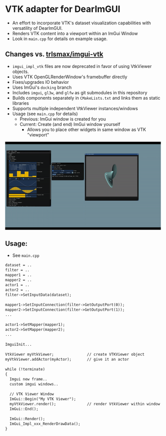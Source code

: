 
# VTK adapter for DearImGUI

* An effort to incorporate VTK's dataset visualization capabilities with versatility of DearImGUI.
* Renders VTK content into a viewport within an ImGui Window
* Look in `main.cpp` for details on example usage.

## Changes vs. [trlsmax/imgui-vtk](https://github.com/trlsmax/imgui-vtk)
- `imgui_impl_vtk` files are now deprecated in favor of using VtkViewer objects.
- Uses VTK OpenGLRenderWindow's framebuffer directly
- Fixes/upgrades IO behavior
- Uses ImGui's `docking` branch
- Includes `imgui`, `gl3w`, and `glfw` as git submodules in this repository
- Builds components separately in `CMakeLists.txt` and links them as static libraries
- Supports multiple independent VtkViewer instances/windows
- Usage (see `main.cpp` for details)
  - Previous: ImGui window is created for you
  - Current: Create (and end) ImGui window yourself
    - Allows you to place other widgets in same window as VTK "viewport"

![](vtkImGuiDemo.gif)

## Usage:
- See `main.cpp`

```
dataset = ..
filter = ..
mapper1 = ..
mapper2 = ..
actor1 = ..
actor2 = ..
filter->SetInputData(dataset);

mapper1->SetInputConnection(filter->GetOutputPort(0));
mapper2->SetInputConnection(filter->GetOutputPort(1));
...

actor1->SetMapper(mapper1);
actor2->SetMapper(mapper2);
...

ImguiInit...

VtkViewer myVtkViewer;               // create VTKViewer object
myVtkViewer.addActor(myActor);       // give it an actor

while (!terminate)
{
  Imgui new frame..
  custom imgui windows..

  // VTK Viewer Window
  ImGui::Begin("My VTK Viewer");
  myVtkViewer.render();              // render VtkViewer within window
  ImGui::End();

  ImGui::Render();
  ImGui_Impl_xxx_RenderDrawData();
}
```
